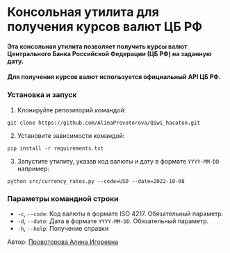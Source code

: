 # Консольная утилита для получения курсов валют ЦБ РФ

#### Эта консольная утилита позволяет получить курсы валют Центрального Банка Российской Федерации (ЦБ РФ) на заданную дату.

#### Для получения курсов валют используется официальный API ЦБ РФ.

### Установка и запуск

1. Клонируйте репозиторий командой:

```git clone https://github.com/AlinaProvotorova/Qiwi_hacaton.git```

2. Установите зависимости командой:

```pip install -r requirements.txt```

3. Запустите утилиту, указав код валюты и дату в формате `YYYY-MM-DD` например:

```python src/currency_rates.py --code=USD --date=2022-10-08```

### Параметры командной строки

- `-c`, `--code`: Код валюты в формате ISO 4217. Обязательный параметр.
- `-d`, `--date`: Дата в формате `YYYY-MM-DD`. Обязательный параметр.
- `-h`, `--help`: Получение справки

Автор: [Провоторова Алина Игоревна](https://t.me/alinamalina998)